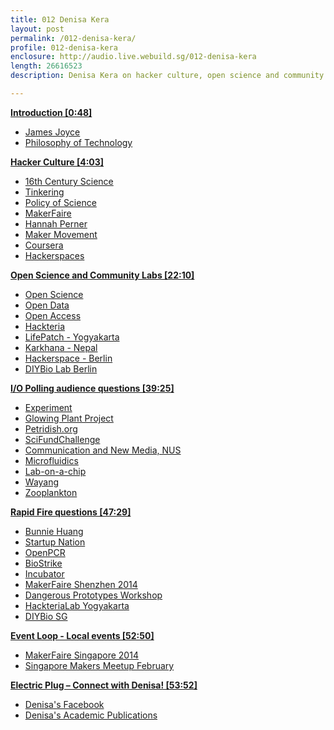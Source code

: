 ```yaml
---
title: 012 Denisa Kera
layout: post
permalink: /012-denisa-kera/
profile: 012-denisa-kera
enclosure: http://audio.live.webuild.sg/012-denisa-kera
length: 26616523
description: Denisa Kera on hacker culture, open science and community labs.

---
```


**[Introduction [0:48]](#t=0:48)**

- [James Joyce](http://en.wikipedia.org/wiki/James_Joyce)
- [Philosophy of Technology](http://en.wikipedia.org/wiki/Philosophy_of_technology)

**[Hacker Culture [4:03]](#t=4:03)**

- [16th Century Science](http://en.wikipedia.org/wiki/Category:16th-century_scientists)
- [Tinkering](http://en.wikipedia.org/wiki/Tinker)
- [Policy of Science](http://en.wikipedia.org/wiki/Science_policy)
- [MakerFaire](http://makerfaire.com/)
- [Hannah Perner](http://www.plusea.at/)
- [Maker Movement](http://en.wikipedia.org/wiki/Maker_culture)
- [Coursera](https://www.coursera.org)
- [Hackerspaces](http://hackerspaces.org/wiki/)

**[Open Science and Community Labs [22:10]](#t=22:10)**

- [Open Science](http://en.wikipedia.org/wiki/Open_science)
- [Open Data](http://en.wikipedia.org/wiki/Open_data)
- [Open Access](http://en.wikipedia.org/wiki/Open_access)
- [Hackteria](http://hackteria.org/)
- [LifePatch - Yogyakarta](http://lifepatch.org/Main_Page)
- [Karkhana - Nepal](http://www.karkhana.asia/)
- [Hackerspace - Berlin](http://hackerspaces.org/wiki/Berlin)
- [DIYBio Lab Berlin](http://www.artlaboratory-berlin.org/home.htm)

**[I/O Polling audience questions [39:25]](#t=39:25)**

- [Experiment](https://experiment.com/)
- [Glowing Plant Project](https://en.wikipedia.org/wiki/Glowing_Plant_project)
- [Petridish.org](http://www.petridish.org/)
- [SciFundChallenge](http://scifundchallenge.org/)
- [Communication and New Media, NUS](http://www.fas.nus.edu.sg/cnm/)
- [Microfluidics](https://en.wikipedia.org/wiki/Microfluidics)
- [Lab-on-a-chip](https://en.wikipedia.org/wiki/Lab-on-a-chip)
- [Wayang](https://en.wikipedia.org/wiki/Wayang)
- [Zooplankton](https://en.wikipedia.org/wiki/Zooplankton)


**[Rapid Fire questions [47:29]](#t=47:29)**

- [Bunnie Huang](http://www.bunniestudios.com/)
- [Startup Nation](http://www.startupnation.com/)
- [OpenPCR](http://openpcr.org/)
- [BioStrike](https://brmlab.cz/project/biolab/biostrike)
- [Incubator](http://www.motherearthnews.com/diy/build-a-homemade-incubator-zmaz82mazglo.aspx)
- [MakerFaire Shenzhen 2014](http://www.shenzhenmakerfaire.com/)
- [Dangerous Prototypes Workshop](http://dangerousprototypes.com/2014/02/06/shenzhen-workshop-april-3-5-2014/)
- [HackteriaLab Yogyakarta](hackteria.org/wiki/index.php/HackteriaLab_2014_-_Yogyakarta#Green_Tech_Community)
- [DIYBio SG](https://www.facebook.com/groups/300351496770239)

**[Event Loop - Local events [52:50]](#t=52:50)**

- [MakerFaire Singapore 2014](http://makerfairesingapore.com/makers/)
- [Singapore Makers Meetup February](https://www.facebook.com/events/1398456883740565)

**[Electric Plug  – Connect with Denisa! [53:52]](#t=53:52)**

- [Denisa's Facebook](https://www.facebook.com/denisakera)
- [Denisa's Academic Publications](http://nus.academia.edu/DenisaKera)
